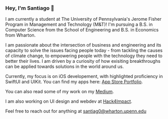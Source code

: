 ### Hey, I'm Santiago 👋

I am currently a student at The University of Pennsylvania's Jerome Fisher Program in Management and Technology (M&T)! 
I'm pursuing a B.S. in Computer Science from the School of Engineering and B.S. in Economics from Wharton.

I am passionate about the intersection of business and engineering and its capacity to solve the issues facing people today - from tackling the causes of climate change, to empowering people with the technology they need to better their lives. 
I am driven by a curiosity of how exisiting breakthroughs can be applied towards solutions in the world around us.

Currently, my focus is on iOS developement, with highlighted proficiency in SwiftUI and UIKit. You can find my apps here: [App Store Portfolio](https://apps.apple.com/gb/developer/santiago-garcia-santos/id1555327973). 

You can also read some of my work on my [Medium](https://medium.com/@santiagogarciasantos). 

I am also working on UI design and webdev at [Hack4Impact](https://github.com/hack4impact-upenn).

Feel free to reach out for anything at santiag0@wharton.upenn.edu
